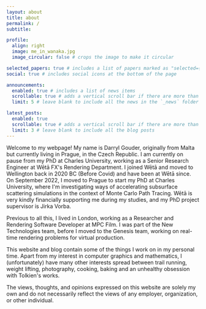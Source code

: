 ```yaml
---
layout: about
title: about
permalink: /
subtitle:

profile:
  align: right
  image: me_in_wanaka.jpg
  image_circular: false # crops the image to make it circular

selected_papers: true # includes a list of papers marked as "selected={true}"
social: true # includes social icons at the bottom of the page

announcements:
  enabled: true # includes a list of news items
  scrollable: true # adds a vertical scroll bar if there are more than 3 news items
  limit: 5 # leave blank to include all the news in the `_news` folder

latest_posts:
  enabled: true
  scrollable: true # adds a vertical scroll bar if there are more than 3 new posts items
  limit: 3 # leave blank to include all the blog posts
---
```


Welcome to my webpage! My name is Darryl Gouder, originally from Malta but currently living in Prague, in the Czech Republic. I am currently on pause from my PhD at Charles University, working as a Senior Research Engineer at Wētā FX's Rendering Department. I joined Wētā and moved to Wellington back in 2020 BC (Before Covid) and have been at Wētā since. On September 2022, I moved to Prague to start my PhD at Charles University, where I'm investigating ways of accelerating subsurface scattering simulations in the context of Monte Carlo Path Tracing. Wētā is very kindly financially supporting me during my studies, and my PhD project supervisor is Jirka Vorba.

Previous to all this, I lived in London, working as a Researcher and Rendering Software Developer at MPC Film. I was part of the New Technologies team, before I moved to the Genesis team, working on real-time rendering problems for virtual production.

This website and blog contain some of the things I work on in my personal time. Apart from my interest in computer graphics and mathematics, I (unfortunately) have many other interests spread between trail running, weight lifting, photography, cooking, baking and an unhealthy obsession with Tolkien's works.

The views, thoughts, and opinions expressed on this website are solely my own and do not necessarily reflect the views of any employer, organization, or other individual. 
